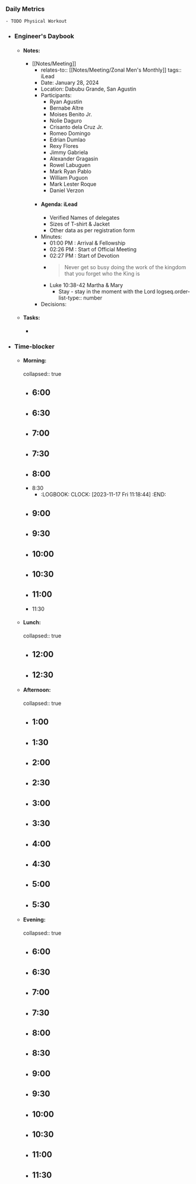 ### Daily Metrics
	- TODO Physical Workout
- ### Engineer's Daybook
	- #### Notes:
		- [[Notes/Meeting]]
			- relates-to:: [[Notes/Meeting/Zonal Men's Monthly]] 
			  tags:: iLead
			- Date: January 28, 2024
			- Location: Dabubu Grande, San Agustin
			- Participants:
				- Ryan Agustin
				- Bernabe Altre
				- Moises Benito Jr.
				- Nolie Daguro
				- Crisanto dela Cruz Jr.
				- Romeo Domingo
				- Edrian Dumlao
				- Rexy Flores
				- Jimmy Gabriela
				- Alexander Gragasin
				- Rowel Labuguen
				- Mark Ryan Pablo
				- William Puguon
				- Mark Lester Roque
				- Daniel Verzon
			- #### Agenda: iLead
				- Verified Names of delegates
				- Sizes of T-shirt & Jacket
				- Other data as per registration form
			- Minutes:
				- 01:00 PM : Arrival & Fellowship
				- 02:26 PM : Start of Official Meeting
				- 02:27 PM : Start of Devotion
				- >Never get so busy doing the work of the kingdom that you forget who the King is
				- Luke 10:38-42 Martha & Mary
					- Stay - stay in the moment with the Lord
					  logseq.order-list-type:: number
			- Decisions:
	- #### Tasks:
		-
- ### Time-blocker
	- #### Morning:
	  collapsed:: true
		- 6:00
			-
		- 6:30
			-
		- 7:00
			-
		- 7:30
			-
		- 8:00
			-
		- 8:30
			- :LOGBOOK:
			  CLOCK: [2023-11-17 Fri 11:18:44]
			  :END:
		- 9:00
			-
		- 9:30
			-
		- 10:00
			-
		- 10:30
			-
		- 11:00
			-
		- 11:30
	- #### Lunch:
	  collapsed:: true
		- 12:00
			-
		- 12:30
			-
	- #### Afternoon:
	  collapsed:: true
		- 1:00
			-
		- 1:30
			-
		- 2:00
			-
		- 2:30
			-
		- 3:00
			-
		- 3:30
			-
		- 4:00
			-
		- 4:30
			-
		- 5:00
			-
		- 5:30
			-
	- #### Evening:
	  collapsed:: true
		- 6:00
			-
		- 6:30
			-
		- 7:00
			-
		- 7:30
			-
		- 8:00
			-
		- 8:30
			-
		- 9:00
			-
		- 9:30
			-
		- 10:00
			-
		- 10:30
			-
		- 11:00
			-
		- 11:30
			-